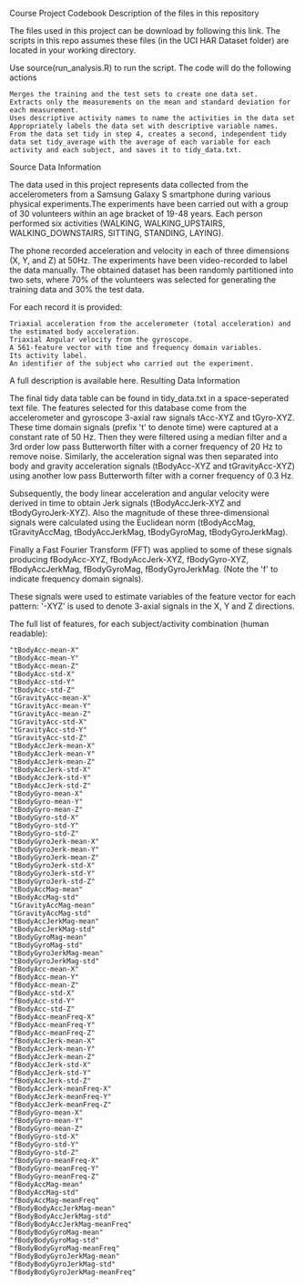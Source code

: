 Course Project Codebook
Description of the files in this repository

The files used in this project can be download by following this link. The scripts in this repo assumes these files (in the UCI HAR Dataset folder) are located in your working directory.

Use source(run_analysis.R) to run the script. The code will do the following actions

    Merges the training and the test sets to create one data set.
    Extracts only the measurements on the mean and standard deviation for each measurement.
    Uses descriptive activity names to name the activities in the data set
    Appropriately labels the data set with descriptive variable names.
    From the data set tidy in step 4, creates a second, independent tidy data set tidy_average with the average of each variable for each activity and each subject, and saves it to tidy_data.txt.

Source Data Information

The data used in this project represents data collected from the accelerometers from a Samsung Galaxy S smartphone during various physical experiments.The experiments have been carried out with a group of 30 volunteers within an age bracket of 19-48 years. Each person performed six activities (WALKING, WALKING_UPSTAIRS, WALKING_DOWNSTAIRS, SITTING, STANDING, LAYING).

The phone recorded acceleration and velocity in each of three dimensions (X, Y, and Z) at 50Hz. The experiments have been video-recorded to label the data manually. The obtained dataset has been randomly partitioned into two sets, where 70% of the volunteers was selected for generating the training data and 30% the test data.

For each record it is provided:

    Triaxial acceleration from the accelerometer (total acceleration) and the estimated body acceleration.
    Triaxial Angular velocity from the gyroscope.
    A 561-feature vector with time and frequency domain variables.
    Its activity label.
    An identifier of the subject who carried out the experiment.

A full description is available here.
Resulting Data Information

The final tidy data table can be found in tidy_data.txt in a space-seperated text file. The features selected for this database come from the accelerometer and gyroscope 3-axial raw signals tAcc-XYZ and tGyro-XYZ. These time domain signals (prefix 't' to denote time) were captured at a constant rate of 50 Hz. Then they were filtered using a median filter and a 3rd order low pass Butterworth filter with a corner frequency of 20 Hz to remove noise. Similarly, the acceleration signal was then separated into body and gravity acceleration signals (tBodyAcc-XYZ and tGravityAcc-XYZ) using another low pass Butterworth filter with a corner frequency of 0.3 Hz.

Subsequently, the body linear acceleration and angular velocity were derived in time to obtain Jerk signals (tBodyAccJerk-XYZ and tBodyGyroJerk-XYZ). Also the magnitude of these three-dimensional signals were calculated using the Euclidean norm (tBodyAccMag, tGravityAccMag, tBodyAccJerkMag, tBodyGyroMag, tBodyGyroJerkMag).

Finally a Fast Fourier Transform (FFT) was applied to some of these signals producing fBodyAcc-XYZ, fBodyAccJerk-XYZ, fBodyGyro-XYZ, fBodyAccJerkMag, fBodyGyroMag, fBodyGyroJerkMag. (Note the 'f' to indicate frequency domain signals).

These signals were used to estimate variables of the feature vector for each pattern:
'-XYZ' is used to denote 3-axial signals in the X, Y and Z directions.

The full list of features, for each subject/activity combination (human readable):

    "tBodyAcc-mean-X"
    "tBodyAcc-mean-Y"
    "tBodyAcc-mean-Z"
    "tBodyAcc-std-X"
    "tBodyAcc-std-Y"
    "tBodyAcc-std-Z"
    "tGravityAcc-mean-X"
    "tGravityAcc-mean-Y"
    "tGravityAcc-mean-Z"
    "tGravityAcc-std-X"
    "tGravityAcc-std-Y"
    "tGravityAcc-std-Z"
    "tBodyAccJerk-mean-X"
    "tBodyAccJerk-mean-Y"
    "tBodyAccJerk-mean-Z"
    "tBodyAccJerk-std-X"
    "tBodyAccJerk-std-Y"
    "tBodyAccJerk-std-Z"
    "tBodyGyro-mean-X"
    "tBodyGyro-mean-Y"
    "tBodyGyro-mean-Z"
    "tBodyGyro-std-X"
    "tBodyGyro-std-Y"
    "tBodyGyro-std-Z"
    "tBodyGyroJerk-mean-X"
    "tBodyGyroJerk-mean-Y"
    "tBodyGyroJerk-mean-Z"
    "tBodyGyroJerk-std-X"
    "tBodyGyroJerk-std-Y"
    "tBodyGyroJerk-std-Z"
    "tBodyAccMag-mean"
    "tBodyAccMag-std"
    "tGravityAccMag-mean"
    "tGravityAccMag-std"
    "tBodyAccJerkMag-mean"
    "tBodyAccJerkMag-std"
    "tBodyGyroMag-mean"
    "tBodyGyroMag-std"
    "tBodyGyroJerkMag-mean"
    "tBodyGyroJerkMag-std"
    "fBodyAcc-mean-X"
    "fBodyAcc-mean-Y"
    "fBodyAcc-mean-Z"
    "fBodyAcc-std-X"
    "fBodyAcc-std-Y"
    "fBodyAcc-std-Z"
    "fBodyAcc-meanFreq-X"
    "fBodyAcc-meanFreq-Y"
    "fBodyAcc-meanFreq-Z"
    "fBodyAccJerk-mean-X"
    "fBodyAccJerk-mean-Y"
    "fBodyAccJerk-mean-Z"
    "fBodyAccJerk-std-X"
    "fBodyAccJerk-std-Y"
    "fBodyAccJerk-std-Z"
    "fBodyAccJerk-meanFreq-X"
    "fBodyAccJerk-meanFreq-Y"
    "fBodyAccJerk-meanFreq-Z"
    "fBodyGyro-mean-X"
    "fBodyGyro-mean-Y"
    "fBodyGyro-mean-Z"
    "fBodyGyro-std-X"
    "fBodyGyro-std-Y"
    "fBodyGyro-std-Z"
    "fBodyGyro-meanFreq-X"
    "fBodyGyro-meanFreq-Y"
    "fBodyGyro-meanFreq-Z"
    "fBodyAccMag-mean"
    "fBodyAccMag-std"
    "fBodyAccMag-meanFreq"
    "fBodyBodyAccJerkMag-mean"
    "fBodyBodyAccJerkMag-std"
    "fBodyBodyAccJerkMag-meanFreq"
    "fBodyBodyGyroMag-mean"
    "fBodyBodyGyroMag-std"
    "fBodyBodyGyroMag-meanFreq"
    "fBodyBodyGyroJerkMag-mean"
    "fBodyBodyGyroJerkMag-std"
    "fBodyBodyGyroJerkMag-meanFreq"
